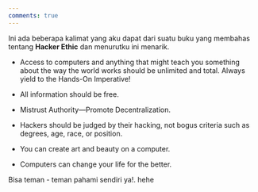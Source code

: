 ```yaml
---
comments: true
---
```

Ini ada beberapa kalimat yang aku dapat dari suatu buku yang membahas tentang **Hacker Ethic** dan menurutku ini menarik.

+ Access to computers and anything that might teach you something about the way the world works should be unlimited and total. Always yield to the Hands-On Imperative!

+ All information should be free.

+ Mistrust Authority—Promote Decentralization.

+ Hackers should be judged by their hacking, not bogus criteria such as degrees, age, race, or position.

+ You can create art and beauty on a computer.

+ Computers can change your life for the better.

Bisa teman - teman pahami sendiri ya!. hehe